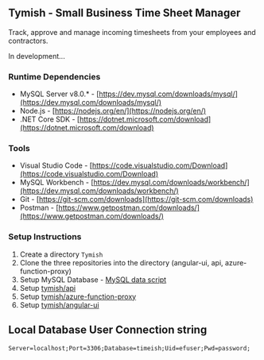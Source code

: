 ## Tymish - Small Business Time Sheet Manager

Track, approve and manage incoming timesheets from your employees and contractors.

In development...

### Runtime Dependencies
* MySQL Server v8.0.* - [https://dev.mysql.com/downloads/mysql/](https://dev.mysql.com/downloads/mysql/)
* Node.js - [https://nodejs.org/en/](https://nodejs.org/en/)
* .NET Core SDK - [https://dotnet.microsoft.com/download](https://dotnet.microsoft.com/download)

### Tools
* Visual Studio Code - [https://code.visualstudio.com/Download](https://code.visualstudio.com/Download)
* MySQL Workbench - [https://dev.mysql.com/downloads/workbench/](https://dev.mysql.com/downloads/workbench/)
* Git - [https://git-scm.com/downloads](https://git-scm.com/downloads)
* Postman - [https://www.getpostman.com/downloads/](https://www.getpostman.com/downloads/)

### Setup Instructions
1. Create a directory `Tymish`
2. Clone the three repositories into the directory (angular-ui, api, azure-function-proxy)
3. Setup MySQL Database - [MySQL data script](https://github.com/tymish/api/blob/master/src/timeish.sql)
4. Setup [tymish/api](https://github.com/tymish/api)
5. Setup [tymish/azure-function-proxy](https://github.com/tymish/azure-function-proxy)
6. Setup [tymish/angular-ui](https://github.com/tymish/angular-ui)

## Local Database User Connection string
`Server=localhost;Port=3306;Database=timeish;Uid=efuser;Pwd=password;`
